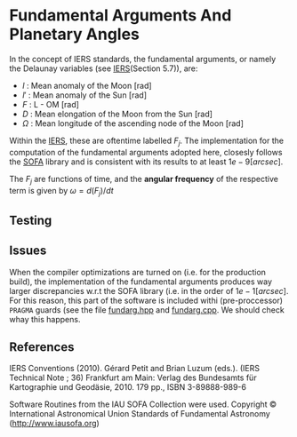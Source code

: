 # Fundamental Arguments And Planetary Angles

In the concept of IERS standards, the fundamental arguments, or namely the Delaunay 
variables (see [IERS](#IERS2010)(Section 5.7)), are:

  * $l$  : Mean anomaly of the Moon [rad]
  * $l'$ : Mean anomaly of the Sun [rad]
  * $F$  : L - OM [rad]
  * $D$  : Mean elongation of the Moon from the Sun [rad]
  * $\Omega$ : Mean longitude of the ascending node of the Moon [rad]

Within the [IERS](#IERS2010), these are oftentime labelled $F_j$. The 
implementation for the computation of the fundamental arguments adopted here, 
closesly follows the [SOFA](#SOFA) library and is consistent with its results 
to at least $1e-9 [arcsec]$.

The $F_j$ are functions of time, and the **angular frequency** of the respective 
term is given by $\omega = d(F_j) / dt$

## Testing

## Issues

When the compiler optimizations are turned on (i.e. for the production build), the 
implementation of the fundamental arguments produces way larger discrepancies w.r.t 
the SOFA library (i.e. in the order of $1e-1 [arcsec]$. For this reason, this 
part of the software is included withi (pre-proccessor) `PRAGMA` guards (see the 
file [fundarg.hpp](../blobl/cleanup/src/fundarg.hpp) and 
[fundarg.cpp](../blobl/cleanup/src/fundarg/fundarg.cpp). We should check whay 
this happens.

## References

<a name="IERS2010"></a>IERS Conventions (2010). Gérard Petit and Brian Luzum (eds.). 
(IERS Technical Note ; 36) Frankfurt am Main: Verlag des Bundesamts für Kartographie und Geodäsie, 
2010. 179 pp., ISBN 3-89888-989-6

<a name="SOFA"></a>Software Routines from the IAU SOFA Collection were used. 
Copyright © International Astronomical Union Standards of Fundamental Astronomy
(http://www.iausofa.org)
